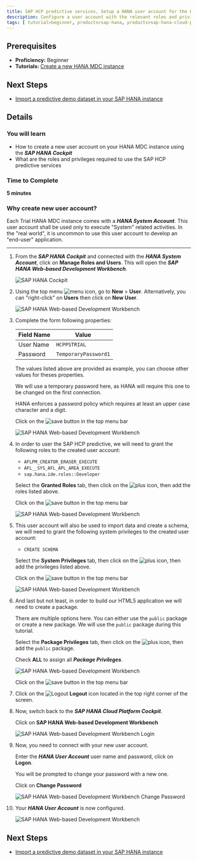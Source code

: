 ```yaml
---
title: SAP HCP predictive services, Setup a HANA user account for the HCP predictive services
description: Configure a user account with the relevant roles and privileges to use the SAP HCP predictive services
tags: [ tutorial>beginner, products>sap-hana, products>sap-hana-cloud-platform, products>sap-hana-cloud-platform-predictive-services, topic>predictive ]
---
```


## Prerequisites
  - **Proficiency:** Beginner
  - **Tutorials:** [Create a new HANA MDC instance](http://go.sap.com/developer/tutorials/hcpps-hana-create-mdc-instance.html)

## Next Steps
  - [Import a predictive demo dataset in your SAP HANA  instance](http://go.sap.com/developer/tutorials/hcpps-hana-dataset-import.html)

## Details
### You will learn
  - How to create a new user account on your HANA MDC instance using the ***SAP HANA Cockpit***
  - What are the roles and privileges required to use the SAP HCP predictive services

### Time to Complete
  **5 minutes**

### Why create new user account?
Each Trial HANA MDC instance comes with a ***HANA System Account***. This user account shall be used only to execute "System" related activities.
In the "real world", it is uncommon to use this user account to develop an "end-user" application.

---

1. From the ***SAP HANA Cockpit*** and connected with the ***HANA System Account***, click on **Manage Roles and Users**. This will open the ***SAP HANA Web-based Development Workbench***.

    ![SAP HANA Cockpit](1.png)

1. Using the top menu ![menu](0-cockpit-menu.png) icon, go to **New** > **User**. Alternatively, you can "right-click" on **Users** then click on **New User**.

    ![SAP HANA Web-based Development Workbench](2.png)

1. Complete the form following properties:

    Field Name | Value
    ---------- | --------------
    User Name  | `HCPPSTRIAL`
    Password   | `TemporaryPassword1`

    The values listed above are provided as example, you can choose other values for theses properties.

    We will use a temporary password here, as HANA will require this one to be changed on the first connection.

    HANA enforces a password policy which requires at least an upper case character and a digit.

    Click on the ![save](0-save.png) button in the top menu bar

    ![SAP HANA Web-based Development Workbench](3.png)

1. In order to user the SAP HCP predictive, we will need to grant the following roles to the created user account:
    - `AFLPM_CREATOR_ERASER_EXECUTE`
    - `AFL__SYS_AFL_APL_AREA_EXECUTE`
    - `sap.hana.ide.roles::Developer`

    Select the **Granted Roles** tab, then click on the ![plus](0-plus.png) icon, then add the roles listed above.

    Click on the ![save](0-save.png) button in the top menu bar

    ![SAP HANA Web-based Development Workbench](4.png)

1. This user account will also be used to import data and create a schema, we will need to grant the following system privileges to the created user account:
    - `CREATE SCHEMA`

    Select the **System Privileges** tab, then click on the ![plus](0-plus.png) icon, then add the privileges listed above.

    Click on the ![save](0-save.png) button in the top menu bar

    ![SAP HANA Web-based Development Workbench](5.png)

1. And last but not least, in order to build our HTML5 application we will need to create a package.

    There are multiple options here. You can either use the `public` package or create a new package. We will use the `public` package during this tutorial.

    Select the **Package Privileges** tab, then click on the ![plus](0-plus.png) icon, then add the `public` package.

    Check **ALL** to assign all ***Package Privileges***.

    ![SAP HANA Web-based Development Workbench](6.png)

    Click on the ![save](0-save.png) button in the top menu bar

1. Click on the ![Logout](0-logout.png) **Logout** icon located in the top right corner of the screen.

1. Now, switch back to the ***SAP HANA Cloud Platform Cockpit***.

    Click on **SAP HANA Web-based Development Workbench**

    ![SAP HANA Web-based Development Workbench Login](7.png)

1. Now, you need to connect with your new user account.

    Enter the ***HANA User Account*** user name and password, click on **Logon**.

    You will be prompted to change your password with a new one.

    Click on **Change Password**

    ![SAP HANA Web-based Development Workbench Change Password](8.png)

1. Your ***HANA User Account*** is now configured.

    ![SAP HANA Web-based Development Workbench](9.png)

## Next Steps
  - [Import a predictive demo dataset in your SAP HANA  instance](http://go.sap.com/developer/tutorials/hcpps-hana-dataset-import.html)
